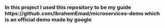 <h3>In this project I used this repository to be my guide https://github.com/IbrahemEmad/microservices-demo which is an official demo made by google</h3>
